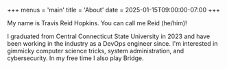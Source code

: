 +++
menus = 'main'
title = 'About'
date = 2025-01-15T09:00:00-07:00
+++

My name is Travis Reid Hopkins. You can call me Reid (he/him)!

I graduated from Central Connecticut State University in 2023 and have been
working in the industry as a DevOps engineer since. I'm interested in gimmicky
computer science tricks, system administration, and cybersecurity. In my free
time I also play Bridge.
